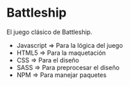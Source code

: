 # Battleship

El juego clásico de Battleship.

- Javascript => Para la lógica del juego
- HTML5 => Para la maquetación
- CSS => Para el diseño
- SASS => Para preprocesar el diseño
- NPM => Para manejar paquetes
